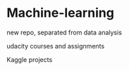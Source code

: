 # Machine-learning

new repo, separated from data analysis

udacity courses and assignments

Kaggle projects

